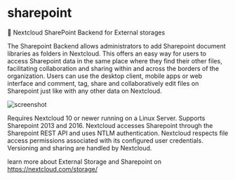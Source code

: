# sharepoint
💾 Nextcloud SharePoint Backend for External storages

The Sharepoint Backend allows administrators to add Sharepoint document libraries as folders in Nextcloud. This offers an easy way for users to access Sharepoint data in the same place where they find their other files, facilitating collaboration and sharing within and across the borders of the organization. Users can use the desktop client, mobile apps or web interface and comment, tag, share and collaboratively edit files on Sharepoint just like with any other data on Nextcloud.

![screenshot](screenshots/configuration.png)

Requires Nextcloud 10 or newer running on a Linux Server. Supports Sharepoint 2013 and 2016. Nextcloud accesses Sharepoint through the Sharepoint REST API and uses NTLM authentication. Nextcloud respects file access permissions associated with its configured user credentials. Versioning and sharing are handled by Nextcloud.

learn more about External Storage and Sharepoint on https://nextcloud.com/storage/
